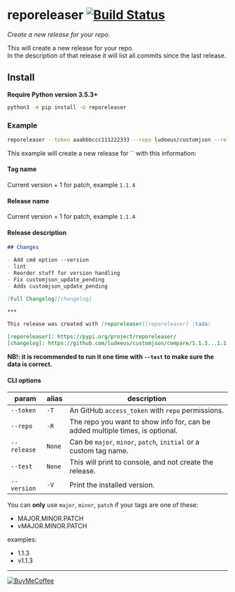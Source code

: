 # reporeleaser [![Build Status](https://travis-ci.com/ludeeus/reporeleaser.svg?branch=master)](https://travis-ci.com/ludeeus/reporeleaser)

_Create a new release for your repo._  

This will create a new release for your repo.  
In the description of that release it will list all commits since the last release.

## Install

**Require Python version 3.5.3+**

```bash
python3 -m pip install -U reporeleaser
```

### Example

```bash
reporeleaser --token aaabbbccc111222333 --repo ludeeus/customjson --release patch
```

This example will create a new release for `` with this information:

#### Tag name

Current version + 1 for patch, example `1.1.4`

#### Release name

Current version + 1 for patch, example `1.1.4`

#### Release description

```markdown
## Changes

- Add cmd option --version
- lint
- Reorder stuff for version handling
- Fix customjson_update_pending
- Adds customjson_update_pending

[Full Changelog][changelog]

***

This release was created with [reporeleaser][reporeleaser] :tada:

[reporeleaser]: https://pypi.org/project/reporeleaser/
[changelog]: https://github.com/ludeeus/customjson/compare/1.1.3...1.1.4
```

**NB!: it is recommended to run it one time with `--test` to make sure the data is correct.**

#### CLI options

param | alias | description
-- | -- | --
`--token` | `-T` | An GitHub `access_token` with `repo` permissions.
`--repo` | `-R` | The repo you want to show info for, can be added multiple times, is optional.
`--release` | `None` | Can be `major`, `minor`, `patch`, `initial` or a custom tag name.
`--test` | `None` | This will print to console, and not create the release.
`--version` | `-V` | Print the installed version.


You can **only** use `major`, `minor`, `patch` if your tags are one of these:

- MAJOR.MINOR.PATCH
- vMAJOR.MINOR.PATCH

examples:

- 1.1.3
- v1.1.3

***

[![BuyMeCoffee](https://camo.githubusercontent.com/cd005dca0ef55d7725912ec03a936d3a7c8de5b5/68747470733a2f2f696d672e736869656c64732e696f2f62616467652f6275792532306d6525323061253230636f666665652d646f6e6174652d79656c6c6f772e737667)](https://www.buymeacoffee.com/ludeeus)